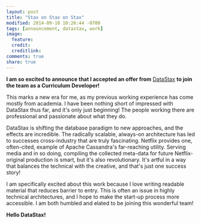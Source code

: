 ```yaml
---
layout: post
title: "Stax on Stax on Stax"
modified: 2014-09-10 10:26:44 -0700
tags: [announcement, datastax, work]
image:
  feature:
  credit:
  creditlink:
comments: true
share: true
---
```


**I am so excited to announce that I accepted an offer from** [DataStax](http://datastax.com) **to join the team as a Curriculum Developer!**

This marks a new era for me, as my previous working experience has come mostly from academia.
I have been nothing short of impressed with DataStax thus far, and it's only just beginning!
The people working there are professional and passionate about what they do.

DataStax is shifting the database paradigm to new approaches, and the effects are incredible.
The radically scalable, always-on architecture has led to successes cross-industry that are truly fascinating.
Netflix provides one, often-cited, example of Apache Cassandra's far-reaching utility.
Serving media and in so doing, compiling the collected meta-data for future Netflix-original production is smart, but it's also revolutionary.
It's artful in a way that balances the technical with the creative, and that's just one success story!

I am specifically excited about this work because I love writing readable material that reduces barrier to entry.
This is often an issue in highly technical architectures, and I hope to make the start-up process more accessible.
I am both humbled and elated to be joining this wonderful team!

**Hello DataStax!**
